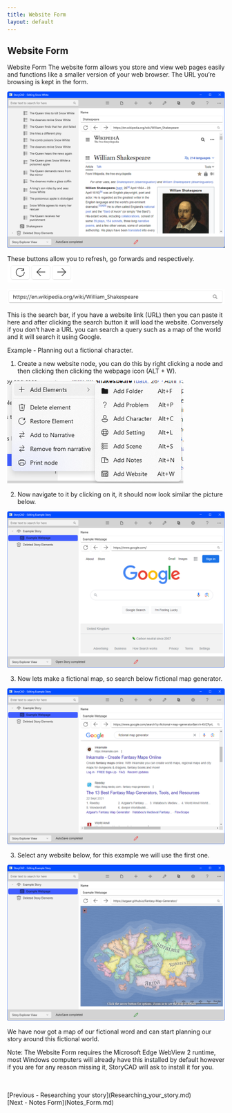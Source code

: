 ```yaml
---
title: Website Form
layout: default
---
```

## Website Form ##
Website Form
The website form allows you store and view web pages easily and functions like a 			smaller version of your web browser. The URL you’re browsing is kept in the form.

![](WebElementOverview.png)

These buttons allow you to refresh, go forwards and respectively.
![](ReloadBackAndForward.png)

![](SearchBar.png)

This is the search bar, if you have a website link (URL) then you can paste it here and 		after clicking the search button it will load the website. Conversely if you don’t have a 		URL you can search a query such as a map of the world and it will search it using 
Google.

Example -  Planning out a fictional character.

1) Create a new website node, you can do this by right clicking a node and  then clicking then clicking the webpage icon (ALT + W).

![](WebNodeHighlighted.png)

2) Now navigate to it by clicking on it, it should now look similar the picture below.

![](WebsiteNodeWithSearchEngine.png)

3) Now lets make a fictional map, so search below fictional map generator.

![](WebsiteNodeWithSearchQuery.png)

3) Select any website below, for this example we will use the first one.

![](WebNodeExamplePage.png)

We have now got a map of our fictional word and can start planning our story around this fictional world.

Note: The Website Form requires the Microsoft Edge WebView 2 runtime, most 		Windows computers will already have this installed by default however if you are for any reason missing it, StoryCAD will ask to install it for you.

 <br/>
 <br/>
[Previous - Researching your story](Researching_your_story.md) <br/>
[Next - Notes Form](Notes_Form.md) <br/>
